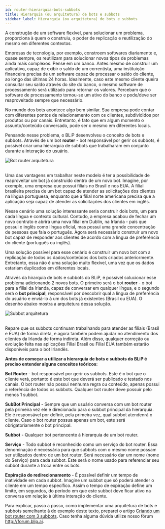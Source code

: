 ```yaml
---
id: router-hierarquia-bots-subbots
title: Hierarquia (ou arquitetura) de bots e subbots
sidebar_label: Hierarquia (ou arquitetura) de bots e subbots
---
```


A construção de um software flexível, para solucionar um problema, proporciona à quem o construiu, o poder de replicação e reutilização do mesmo em diferentes contextos. 

Empresas de tecnologia, por exemplo, constroem softwares diariamente e, quase sempre, os reutilizam para solucionar novos tipos de problemas ainda mais complexos. Pense em um banco. Antes mesmo de construir um aplicativo, capaz de exibir o saldo de um correntista, uma instituição financeira precisa de um software capaz de processar o saldo do cliente, ao longo das últimas 24 horas. Idealmente, caso este mesmo cliente queira consultar seu saldo através do site do banco, o mesmo software de processamento será utilizado para retornar os valores. Percebam que o software de processamento tornou-se um ativo do banco e pode/deve ser reaproveitado sempre que necessário.

No mundo dos bots acontece algo bem similar. Sua empresa pode contar com diferentes pontos de relacionamento com os clientes, subdivididos por produtos ou por canais. Entretanto, é fato que em algum momento o assunto/conteúdo conversado, pode ser o mesmo em diferentes locais.

Pensando nesse problema, o BLiP desenvolveu o conceito de bots e subbots. Através de um bot **router** - bot responsável por gerir os subbots, é possível criar uma hierarquia de subbots que trabalharam em conjunto durante a interação do usuário.

![Bot router arquitetura](/img/concepts/router/router-hierarquia-bots-subbots-1.png)<br><br>

Uma das vantagens em trabalhar neste modelo é ter a possibilidade de reaproveitar um bot já construido dentro de um novo bot. Imagine, por exemplo, uma empresa que possui filiais no Brasil e nos EUA. A filial brasileira precisa de um bot capaz de atender as solicitações dos clientes na língua portuguesa, enquanto que a filial norte americana precisa que a aplicação seja capaz de atender as solicitações dos clientes em inglês. 

Nesse cenário uma solução interessante seria construir dois bots, um para cada língua e contexto cultural. Contudo, a empresa acabou de fechar um novo contrato e abrirá uma nova filial em Dublin, na Irlanda - país que possui o inglês como língua oficial, mas possui uma grande concentração de pessoas que fala o português. Agora será necessário construir um novo bot capaz de responder aos clientes de acordo com a língua de preferência do cliente (português ou inglês).

Uma solução possível para esse cenário é construir um novo bot com a replicação de todos os dados/conteúdos dos bots criados anteriormente. Entretanto, essa não é uma solução muito flexível, uma vez que os dados estariam duplicados em diferentes locais.

Através da hirarquia de bots e subbots do BLiP, é possível solucionar esse problema adicionando 2 novos bots. O primeiro será o bot **router** - o bot para a filial da Irlanda, capaz de conversar em qualquer língua, e o segundo será o **bot principal**, responsável por descobrir qual a língua de preferência do usuário e enviá-lo à um dos bots já existentes (Brasil ou EUA). O desenho abaixo mostra a arquitetura dessa solução.

![Subbot arquitetura](/img/concepts/router/router-hierarquia-bots-subbots-2.png)<br><br>

Repare que os subbots continuam trabalhando para atender as filiais (Brasil e EUA) de forma direta, e agora também podem ajudar no atendimento dos clientes da Irlanda de forma indireta.
Além disso, qualquer correção ou evolução feita nas aplicações Filial Brasil ou Filial EUA também estarão disponíveis para o bot Irlandês.

**Antes de começar a utilizar a hierarquia de bots e subbots do BLiP é preciso entender alguns conceitos teóricos:**

**Bot Router** - bot responsável por gerir os subbots. Este é o bot que o cliente verá, portanto é este bot que deverá ser publicado e testado nos canais. O bot router não possui nenhuma regra ou conteúdo, apenas possui a referência de todos os subbots. Qualquer bot router deve possuir pelo menos 1 subbot.

**SubBot Principal** - Sempre que um usuário conversa com um bot router pela primeira vez ele é direcionado para o subbot principal da hierarquia. Ele é responsável por definir, pela primeira vez, qual subbot atendenrá o cliente. Caso o bot router possua apenas um bot, este será obrigatoriamente o bot principal.

**Subbot** - Qualquer bot pertencente à hierarquia de um bot router.

**Serviço** - Todo subbot é reconhecido como um serviço do bot router. Essa denominação é necessária para que subbots com o mesmo nome possam ser utilizados dentro de um bot router. Será necessário dar um nome (nome do Serviço) para cada subbot. Este será o nome usado para referenciar seu subbot durante a troca entre os bots.

**Expiração do redirecionamento** - É possível definir um tempo de inatividade em cada subbot. Imagine um subbot que só poderá atender o cliente em um tempo específico. Assim o tempo de expiração define um limite, em segundos, do período em que este subbot deve ficar ativo na conversa em relação à última interação do cliente.

Para explicar, passo a passo, como implementar uma arquitetura de bots e subbots semelhante à do exemplo deste texto, preparei o artigo [Criando um bot router com 3 subbots](https://help.blip.ai/hc/pt-br/articles/360008821172). Caso tenha alguma dúvida utilize nosso fórum <http://forum.blip.ai>.
